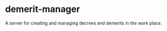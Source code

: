 demerit-manager
===============

A server for creating and managing decrees and demerits in the work place.
